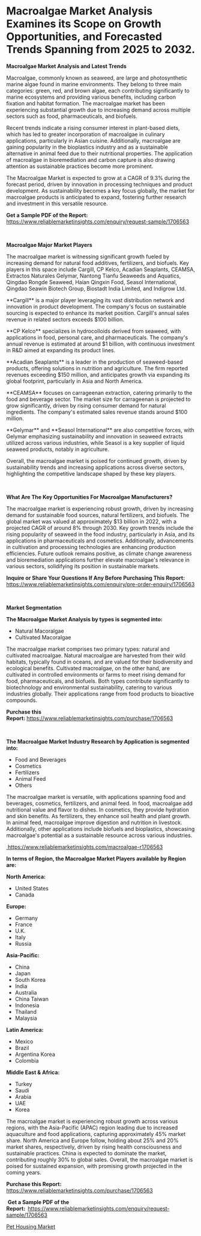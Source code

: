 <p><h1>Macroalgae Market Analysis Examines its Scope on Growth Opportunities, and Forecasted Trends Spanning from 2025 to 2032.</h1></p><p><strong>Macroalgae Market Analysis and Latest Trends</strong></p>
<p><p>Macroalgae, commonly known as seaweed, are large and photosynthetic marine algae found in marine environments. They belong to three main categories: green, red, and brown algae, each contributing significantly to marine ecosystems and providing various benefits, including carbon fixation and habitat formation. The macroalgae market has been experiencing substantial growth due to increasing demand across multiple sectors such as food, pharmaceuticals, and biofuels.</p><p>Recent trends indicate a rising consumer interest in plant-based diets, which has led to greater incorporation of macroalgae in culinary applications, particularly in Asian cuisine. Additionally, macroalgae are gaining popularity in the bioplastics industry and as a sustainable alternative in animal feed due to their nutritional properties. The application of macroalgae in bioremediation and carbon capture is also drawing attention as sustainable practices become more prominent.</p><p>The Macroalgae Market is expected to grow at a CAGR of 9.3% during the forecast period, driven by innovation in processing techniques and product development. As sustainability becomes a key focus globally, the market for macroalgae products is anticipated to expand, fostering further research and investment in this versatile resource.</p></p>
<p><strong>Get a Sample PDF of the Report:&nbsp;</strong> <a href="https://www.reliablemarketinsights.com/enquiry/request-sample/1706563?utm_campaign=3212&utm_medium=2&utm_source=Github&utm_content=ia&utm_term=04042025&utm_id=macroalgae">https://www.reliablemarketinsights.com/enquiry/request-sample/1706563</a></p>
<p>&nbsp;</p>
<p><strong>Macroalgae Major Market Players</strong></p>
<p><p>The macroalgae market is witnessing significant growth fueled by increasing demand for natural food additives, fertilizers, and biofuels. Key players in this space include Cargill, CP Kelco, Acadian Seaplants, CEAMSA, Extractos Naturales Gelymar, Nantong Tianfu Seaweeds and Aquatics, Qingdao Rongde Seaweed, Haian Qingxin Food, Seasol International, Qingdao Seawin Biotech Group, Biostadt India Limited, and Indigrow Ltd.</p><p>**Cargill** is a major player leveraging its vast distribution network and innovation in product development. The company's focus on sustainable sourcing is expected to enhance its market position. Cargill's annual sales revenue in related sectors exceeds $100 billion.</p><p>**CP Kelco** specializes in hydrocolloids derived from seaweed, with applications in food, personal care, and pharmaceuticals. The company's annual revenue is estimated at around $1 billion, with continuous investment in R&D aimed at expanding its product lines.</p><p>**Acadian Seaplants** is a leader in the production of seaweed-based products, offering solutions in nutrition and agriculture. The firm reported revenues exceeding $150 million, and anticipates growth via expanding its global footprint, particularly in Asia and North America.</p><p>**CEAMSA** focuses on carrageenan extraction, catering primarily to the food and beverage sector. The market size for carrageenan is projected to grow significantly, driven by rising consumer demand for natural ingredients. The company's estimated sales revenue stands around $100 million.</p><p>**Gelymar** and **Seasol International** are also competitive forces, with Gelymar emphasizing sustainability and innovation in seaweed extracts utilized across various industries, while Seasol is a key supplier of liquid seaweed products, notably in agriculture.</p><p>Overall, the macroalgae market is poised for continued growth, driven by sustainability trends and increasing applications across diverse sectors, highlighting the competitive landscape shaped by these key players.</p></p>
<p>&nbsp;</p>
<p><strong>What Are The Key Opportunities For Macroalgae Manufacturers?</strong></p>
<p><p>The macroalgae market is experiencing robust growth, driven by increasing demand for sustainable food sources, natural fertilizers, and biofuels. The global market was valued at approximately $13 billion in 2022, with a projected CAGR of around 8% through 2030. Key growth trends include the rising popularity of seaweed in the food industry, particularly in Asia, and its applications in pharmaceuticals and cosmetics. Additionally, advancements in cultivation and processing technologies are enhancing production efficiencies. Future outlook remains positive, as climate change awareness and bioremediation applications further elevate macroalgae's relevance in various sectors, solidifying its position in sustainable markets.</p></p>
<p><strong>Inquire or Share Your Questions If Any Before Purchasing This Report:</strong> <a href="https://www.reliablemarketinsights.com/enquiry/pre-order-enquiry/1706563?utm_campaign=3212&utm_medium=2&utm_source=Github&utm_content=ia&utm_term=04042025&utm_id=macroalgae">https://www.reliablemarketinsights.com/enquiry/pre-order-enquiry/1706563</a></p>
<p>&nbsp;</p>
<p><strong>Market Segmentation</strong></p>
<p><strong>The Macroalgae Market Analysis by types is segmented into:</strong></p>
<p><ul><li>Natural Macoralgae</li><li>Cultivated Macoralgae</li></ul></p>
<p><p>The macroalgae market comprises two primary types: natural and cultivated macroalgae. Natural macroalgae are harvested from their wild habitats, typically found in oceans, and are valued for their biodiversity and ecological benefits. Cultivated macroalgae, on the other hand, are cultivated in controlled environments or farms to meet rising demand for food, pharmaceuticals, and biofuels. Both types contribute significantly to biotechnology and environmental sustainability, catering to various industries globally. Their applications range from food products to bioactive compounds.</p></p>
<p><strong>Purchase this Report:&nbsp;</strong><a href="https://www.reliablemarketinsights.com/purchase/1706563?utm_campaign=3212&utm_medium=2&utm_source=Github&utm_content=ia&utm_term=04042025&utm_id=macroalgae">https://www.reliablemarketinsights.com/purchase/1706563</a></p>
<p>&nbsp;</p>
<p><strong>The Macroalgae Market Industry Research by Application is segmented into:</strong></p>
<p><ul><li>Food and Beverages</li><li>Cosmetics</li><li>Fertilizers</li><li>Animal Feed</li><li>Others</li></ul></p>
<p><p>The macroalgae market is versatile, with applications spanning food and beverages, cosmetics, fertilizers, and animal feed. In food, macroalgae add nutritional value and flavor to dishes. In cosmetics, they provide hydration and skin benefits. As fertilizers, they enhance soil health and plant growth. In animal feed, macroalgae improve digestion and nutrition in livestock. Additionally, other applications include biofuels and bioplastics, showcasing macroalgae's potential as a sustainable resource across various industries.</p></p>
<p><a href="https://www.reliablemarketinsights.com/macroalgae-r1706563?utm_campaign=3212&utm_medium=2&utm_source=Github&utm_content=ia&utm_term=04042025&utm_id=macroalgae">&nbsp;https://www.reliablemarketinsights.com/macroalgae-r1706563</a></p>
<p><strong>In terms of Region, the Macroalgae Market Players available by Region are:</strong></p>
<p>
    <p> <strong> North America: </strong>
        <ul>
            <li>United States</li>
            <li>Canada</li>
        </ul>
        </p> 
    <p> <strong> Europe: </strong>
        <ul>
            <li>Germany</li>
            <li>France</li>
            <li>U.K.</li>
            <li>Italy</li>
            <li>Russia</li>
        </ul>
        </p> 
    <p> <strong> Asia-Pacific: </strong>
        <ul>
            <li>China</li>
            <li>Japan</li>
            <li>South Korea</li>
            <li>India</li>
            <li>Australia</li>
            <li>China Taiwan</li>
            <li>Indonesia</li>
            <li>Thailand</li>
            <li>Malaysia</li>
        </ul>
        </p> 
    <p> <strong> Latin America: </strong>
        <ul>
            <li>Mexico</li>
            <li>Brazil</li>
            <li>Argentina Korea</li>
            <li>Colombia</li>
        </ul>
        </p> 
    <p> <strong> Middle East & Africa: </strong>
        <ul>
            <li>Turkey</li>
            <li>Saudi</li>
            <li>Arabia</li>
            <li>UAE</li>
            <li>Korea</li>
        </ul>
    </p>
    </p>
<p><p>The macroalgae market is experiencing robust growth across various regions, with the Asia-Pacific (APAC) region leading due to increased aquaculture and food applications, capturing approximately 45% market share. North America and Europe follow, holding about 25% and 20% market shares, respectively, driven by rising health consciousness and sustainable practices. China is expected to dominate the market, contributing roughly 30% to global sales. Overall, the macroalgae market is poised for sustained expansion, with promising growth projected in the coming years.</p></p>
<p><strong>Purchase this Report: </strong><a href="https://www.reliablemarketinsights.com/purchase/1706563?utm_campaign=3212&utm_medium=2&utm_source=Github&utm_content=ia&utm_term=04042025&utm_id=macroalgae">https://www.reliablemarketinsights.com/purchase/1706563</a></p>
<p>&nbsp;<strong>Get a Sample PDF of the Report:&nbsp;&nbsp;</strong><a href="https://www.reliablemarketinsights.com/enquiry/request-sample/1706563?utm_campaign=3212&utm_medium=2&utm_source=Github&utm_content=ia&utm_term=04042025&utm_id=macroalgae">https://www.reliablemarketinsights.com/enquiry/request-sample/1706563</a></p>
<p><strong></strong></p>
<p><p><a href="https://github.com/saoneubeh8/Market-Research-Report-List-1/blob/main/pet-housing-market.md?utm_campaign=3212&utm_medium=2&utm_source=Github&utm_content=ia&utm_term=04042025&utm_id=macroalgae">Pet Housing Market</a></p></p>